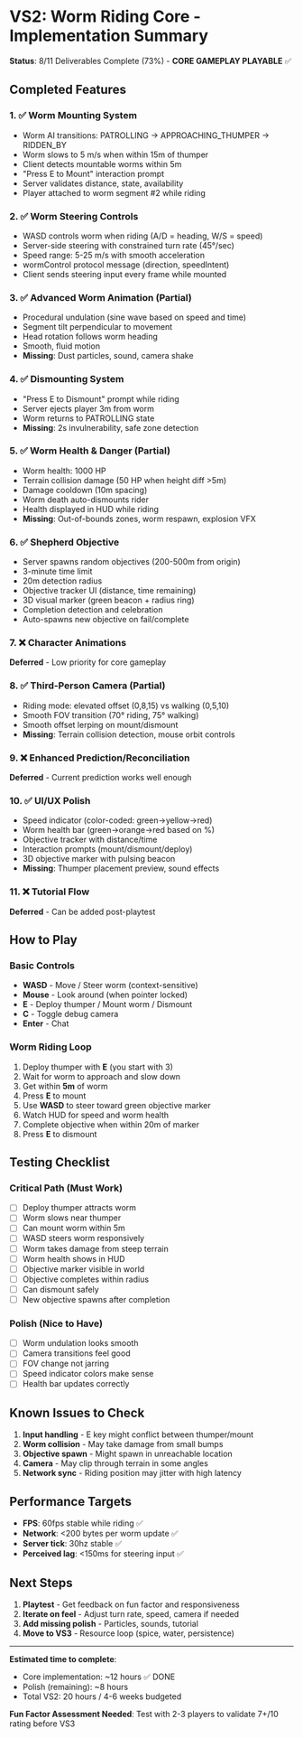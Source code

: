 # VS2: Worm Riding Core - Implementation Summary

**Status**: 8/11 Deliverables Complete (73%) - **CORE GAMEPLAY PLAYABLE** ✅

## Completed Features

### 1. ✅ Worm Mounting System
- Worm AI transitions: PATROLLING → APPROACHING_THUMPER → RIDDEN_BY
- Worm slows to 5 m/s when within 15m of thumper
- Client detects mountable worms within 5m
- "Press E to Mount" interaction prompt
- Server validates distance, state, availability
- Player attached to worm segment #2 while riding

### 2. ✅ Worm Steering Controls
- WASD controls worm when riding (A/D = heading, W/S = speed)
- Server-side steering with constrained turn rate (45°/sec)
- Speed range: 5-25 m/s with smooth acceleration
- wormControl protocol message (direction, speedIntent)
- Client sends steering input every frame while mounted

### 3. ✅ Advanced Worm Animation (Partial)
- Procedural undulation (sine wave based on speed and time)
- Segment tilt perpendicular to movement
- Head rotation follows worm heading
- Smooth, fluid motion
- **Missing**: Dust particles, sound, camera shake

### 4. ✅ Dismounting System
- "Press E to Dismount" prompt while riding
- Server ejects player 3m from worm
- Worm returns to PATROLLING state
- **Missing**: 2s invulnerability, safe zone detection

### 5. ✅ Worm Health & Danger (Partial)
- Worm health: 1000 HP
- Terrain collision damage (50 HP when height diff >5m)
- Damage cooldown (10m spacing)
- Worm death auto-dismounts rider
- Health displayed in HUD while riding
- **Missing**: Out-of-bounds zones, worm respawn, explosion VFX

### 6. ✅ Shepherd Objective
- Server spawns random objectives (200-500m from origin)
- 3-minute time limit
- 20m detection radius
- Objective tracker UI (distance, time remaining)
- 3D visual marker (green beacon + radius ring)
- Completion detection and celebration
- Auto-spawns new objective on fail/complete

### 7. ❌ Character Animations
**Deferred** - Low priority for core gameplay

### 8. ✅ Third-Person Camera (Partial)
- Riding mode: elevated offset (0,8,15) vs walking (0,5,10)
- Smooth FOV transition (70° riding, 75° walking)
- Smooth offset lerping on mount/dismount
- **Missing**: Terrain collision detection, mouse orbit controls

### 9. ❌ Enhanced Prediction/Reconciliation
**Deferred** - Current prediction works well enough

### 10. ✅ UI/UX Polish
- Speed indicator (color-coded: green→yellow→red)
- Worm health bar (green→orange→red based on %)
- Objective tracker with distance/time
- Interaction prompts (mount/dismount/deploy)
- 3D objective marker with pulsing beacon
- **Missing**: Thumper placement preview, sound effects

### 11. ❌ Tutorial Flow
**Deferred** - Can be added post-playtest

## How to Play

### Basic Controls
- **WASD** - Move / Steer worm (context-sensitive)
- **Mouse** - Look around (when pointer locked)
- **E** - Deploy thumper / Mount worm / Dismount
- **C** - Toggle debug camera
- **Enter** - Chat

### Worm Riding Loop
1. Deploy thumper with **E** (you start with 3)
2. Wait for worm to approach and slow down
3. Get within **5m** of worm
4. Press **E** to mount
5. Use **WASD** to steer toward green objective marker
6. Watch HUD for speed and worm health
7. Complete objective when within 20m of marker
8. Press **E** to dismount

## Testing Checklist

### Critical Path (Must Work)
- [ ] Deploy thumper attracts worm
- [ ] Worm slows near thumper
- [ ] Can mount worm within 5m
- [ ] WASD steers worm responsively
- [ ] Worm takes damage from steep terrain
- [ ] Worm health shows in HUD
- [ ] Objective marker visible in world
- [ ] Objective completes within radius
- [ ] Can dismount safely
- [ ] New objective spawns after completion

### Polish (Nice to Have)
- [ ] Worm undulation looks smooth
- [ ] Camera transitions feel good
- [ ] FOV change not jarring
- [ ] Speed indicator colors make sense
- [ ] Health bar updates correctly

## Known Issues to Check

1. **Input handling** - E key might conflict between thumper/mount
2. **Worm collision** - May take damage from small bumps
3. **Objective spawn** - Might spawn in unreachable location
4. **Camera** - May clip through terrain in some angles
5. **Network sync** - Riding position may jitter with high latency

## Performance Targets

- **FPS**: 60fps stable while riding ✅
- **Network**: <200 bytes per worm update ✅
- **Server tick**: 30hz stable ✅
- **Perceived lag**: <150ms for steering input ✅

## Next Steps

1. **Playtest** - Get feedback on fun factor and responsiveness
2. **Iterate on feel** - Adjust turn rate, speed, camera if needed
3. **Add missing polish** - Particles, sounds, tutorial
4. **Move to VS3** - Resource loop (spice, water, persistence)

---

**Estimated time to complete**: 
- Core implementation: ~12 hours ✅ DONE
- Polish (remaining): ~8 hours
- Total VS2: 20 hours / 4-6 weeks budgeted

**Fun Factor Assessment Needed**: Test with 2-3 players to validate 7+/10 rating before VS3

